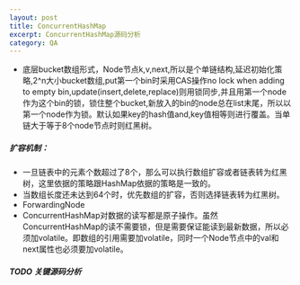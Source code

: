 ```yaml
---
layout: post
title: ConcurrentHashMap
excerpt: ConcurrentHashMap源码分析
category: QA
---
```


- 底层bucket数组形式，Node节点k,v,next,所以是个单链结构,延迟初始化策略,2^n大小bucket数组,put第一个bin时采用CAS操作no lock when adding to empty bin,update(insert,delete,replace)则用锁同步,并且用第一个node作为这个bin的锁，锁住整个bucket,新放入的bin的node总在list末尾，所以以第一个node作为锁。默认如果key的hash值and,key值相等则进行覆盖。当单链大于等于8个node节点时则红黑树。

##### 扩容机制：

- 一旦链表中的元素个数超过了8个，那么可以执行数组扩容或者链表转为红黑树，这里依据的策略跟HashMap依据的策略是一致的。
- 当数组长度还未达到64个时，优先数组的扩容，否则选择链表转为红黑树。
- ForwardingNode
- ConcurrentHashMap对数据的读写都是原子操作。虽然ConcurrentHashMap的读不需要锁，但是需要保证能读到最新数据，所以必须加volatile。即数组的引用需要加volatile，同时一个Node节点中的val和next属性也必须要加volatile。

##### TODO 关键源码分析
